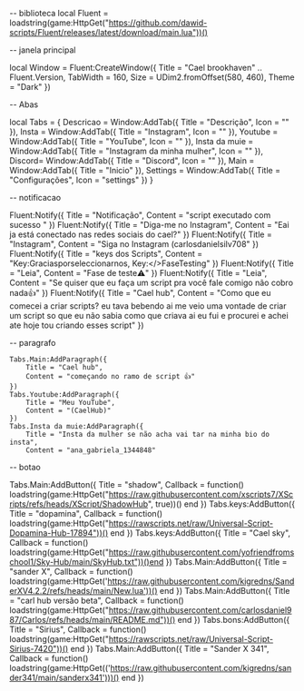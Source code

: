-- biblioteca
local Fluent = loadstring(game:HttpGet("https://github.com/dawid-scripts/Fluent/releases/latest/download/main.lua"))()

-- janela principal

local Window = Fluent:CreateWindow({
    Title = "Cael brookhaven" .. Fluent.Version,
    TabWidth = 160, Size = UDim2.fromOffset(580, 460), Theme = "Dark"
})

-- Abas

local Tabs = {
    Descricao = Window:AddTab({ Title = "Descrição", Icon = "" }),
    Insta = Window:AddTab({ Title = "Instagram", Icon = "" }),
    Youtube = Window:AddTab({ Title = "YouTube", Icon = "" }),
    Insta da muie = Window:AddTab({ Title = "Instagram da minha mulher", Icon = "" }),
    Discord= Window:AddTab({ Title = "Discord", Icon = "" }),
    Main = Window:AddTab({ Title = "Inicio" }),
    Settings = Window:AddTab({ Title = "Configurações", Icon = "settings" })
}

-- notificacao

Fluent:Notify({ Title = "Notificação", Content = "script executado com sucesso " })
Fluent:Notify({ Title = "Diga-me no Instagram", Content = "Eai ja está conectado nas redes sociais do cael?" })
Fluent:Notify({ Title = "Instagram", Content = "Siga no Instagram (carlosdanielsilv708" })
Fluent:Notify({ Title = "keys dos Scripts", Content = "Key:Graciasporseleccionarnos, Key:</>FaseTesting" })
Fluent:Notify({ Title = "Leia", Content = "Fase de teste⚠️" })
Fluent:Notify({ Title = "Leia", Content = "Se quiser que eu faça um script pra você fale comigo não cobro nada👍" })
Fluent:Notify({ Title = "Cael hub", Content = "Como que eu comecei a criar scripts? eu tava bebendo ai me veio uma vontade de criar um script so que eu não sabia 
como que criava ai eu fui e procurei e achei ate hoje tou criando esses script" })
    
-- paragrafo

    Tabs.Main:AddParagraph({
        Title = "Cael hub",
        Content = "começando no ramo de script 👍"
    })
    Tabs.Youtube:AddParagraph({
        Title = "Meu YouTube",
        Content = "(CaelHub)"
    })
    Tabs.Insta da muie:AddParagraph({
        Title = "Insta da mulher se não acha vai tar na minha bio do insta",
        Content = "ana_gabriela_1344848"
    
-- botao

Tabs.Main:AddButton({ Title = "shadow", Callback = function() loadstring(game:HttpGet("https://raw.githubusercontent.com/xscripts7/XScripts/refs/heads/XScript/ShadowHub", true))() end })
Tabs.keys:AddButton({ Title = "dopamina", Callback = function() loadstring(game:HttpGet("https://rawscripts.net/raw/Universal-Script-Dopamina-Hub-17894"))() end })
Tabs.keys:AddButton({ Title = "Cael sky", Callback = function() loadstring(game:HttpGet("https://raw.githubusercontent.com/yofriendfromschool1/Sky-Hub/main/SkyHub.txt"))()end })
Tabs.Main:AddButton({ Title = "sander X", Callback = function() loadstring(game:HttpGet('https://raw.githubusercontent.com/kigredns/SanderXV4.2.2/refs/heads/main/New.lua'))() end })
Tabs.Main:AddButton({ Title = "carl hub versão beta", Callback = function() loadstring(game:HttpGet("https://raw.githubusercontent.com/carlosdaniel987/Carlos/refs/heads/main/README.md"))() end })
Tabs.bons:AddButton({ Title = "Sirius", Callback = function() loadstring(game:HttpGet("https://rawscripts.net/raw/Universal-Script-Sirius-7420"))() end })
Tabs.Main:AddButton({ Title = "Sander X 341", Callback = function() loadstring(game:HttpGet(('https://raw.githubusercontent.com/kigredns/sander341/main/sanderx341')))() end })
